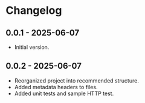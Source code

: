 # Changelog

## 0.0.1 - 2025-06-07
- Initial version.

## 0.0.2 - 2025-06-07
- Reorganized project into recommended structure.
- Added metadata headers to files.
- Added unit tests and sample HTTP test.
